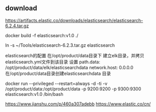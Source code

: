 

## download
https://artifacts.elastic.co/downloads/elasticsearch/elasticsearch-6.2.4.tar.gz


docker build -f elasticsearch:v1.0 ./

ln -s ~/Tools/elasticsearch-6.2.3.tar.gz  elasticsearch


elasticsearch的配置
在/opt/product/data目录下
建立elk目录，并拷贝elasticsearch.yml文件到该目录
设置
path.data: /opt/product/data/elk/elasticsearchdata
network.host: 0.0.0.0
在/opt/product/data目录创建elasticsearchdata 目录

docker run --privileged --restart=always -d -ti -v /opt/product/data:/opt/product/data -p 9200:9200 -p 9300:9300 elasticsearch:v1.0 /bin/bash


https://www.jianshu.com/p/460a307adebb
https://www.elastic.co/cn/

